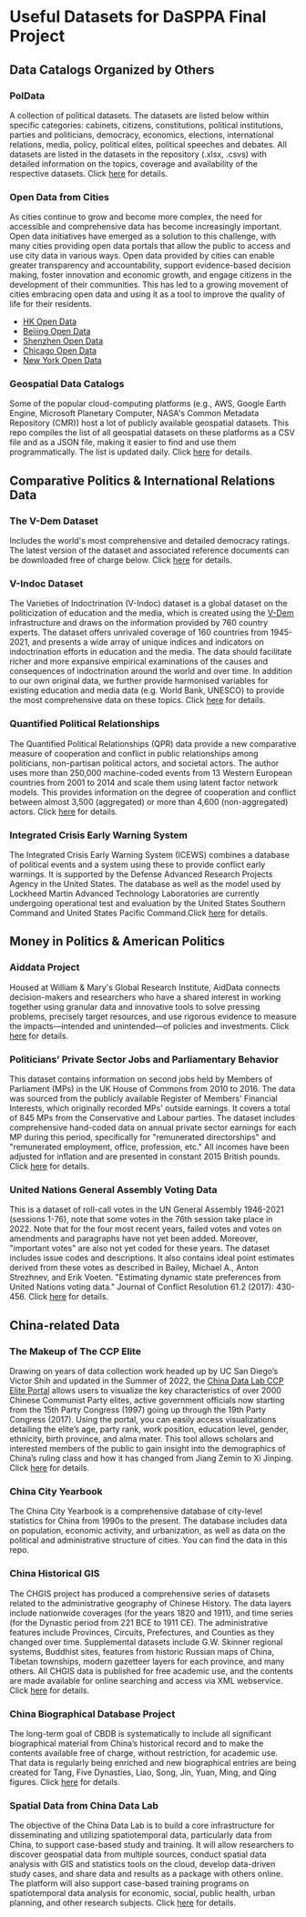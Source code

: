 # Useful Datasets for DaSPPA Final Project

## Data Catalogs Organized by Others
### PolData

A collection of political datasets. The datasets are listed below within specific categories: cabinets, citizens, constitutions, political institutions, parties and politicians, democracy, economics, elections, international relations, media, policy, political elites, political speeches and debates. All datasets are listed in the datasets in the repository (.xlsx, .csvs) with detailed information on the topics, coverage and availability of the respective datasets. Click [here](https://github.com/erikgahner/PolData) for details.

### Open Data from Cities

As cities continue to grow and become more complex, the need for accessible and comprehensive data has become increasingly important. Open data initiatives have emerged as a solution to this challenge, with many cities providing open data portals that allow the public to access and use city data in various ways. Open data provided by cities can enable greater transparency and accountability, support evidence-based decision making, foster innovation and economic growth, and engage citizens in the development of their communities. This has led to a growing movement of cities embracing open data and using it as a tool to improve the quality of life for their residents.

- [HK Open Data](https://data.gov.hk/en/)
- [Beijing Open Data](https://data.beijing.gov.cn/)
- [Shenzhen Open Data](https://opendata.sz.gov.cn/data/catalog/toDataCatalog)
- [Chicago Open Data](https://data.cityofchicago.org/)
- [New York Open Data](https://opendata.cityofnewyork.us/)

### Geospatial Data Catalogs

Some of the popular cloud-computing platforms (e.g., AWS, Google Earth Engine, Microsoft Planetary Computer, NASA's Common Metadata Repository (CMR)) host a lot of publicly available geospatial datasets. This repo compiles the list of all geospatial datasets on these platforms as a CSV file and as a JSON file, making it easier to find and use them programmatically. The list is updated daily. Click [here](https://github.com/giswqs/geospatial-data-catalogs) for details.

## Comparative Politics & International Relations Data

### The V-Dem Dataset

Includes the world's most comprehensive and detailed democracy ratings. The latest version of the dataset and associated reference documents can be downloaded free of charge below. Click [here](https://www.v-dem.net/data/the-v-dem-dataset/) for details.

### V-Indoc Dataset

The Varieties of Indoctrination (V-Indoc) dataset is a global dataset on the politicization of education and the media, which is created using the [V-Dem](#the-v-dem-dataset) infrastructure and draws on the information provided by 760 country experts. The dataset offers unrivaled coverage of 160 countries from 1945-2021, and presents a wide array of unique indices and indicators on indoctrination efforts in education and the media. The data should facilitate richer and more expansive empirical examinations of the causes and consequences of indoctrination around the world and over time. In addition to our own original data, we further provide harmonised variables for existing education and media data (e.g. World Bank, UNESCO) to provide the most comprehensive data on these topics. Click [here](https://www.gla.ac.uk/research/az/democracyresearch/dataandmethods/v-indocdataset/) for details.

### Quantified Political Relationships

The Quantified Political Relationships (QPR) data provide a new comparative measure of cooperation and conflict in public relationships among politicians, non-partisan political actors, and societal actors. The author uses more than 250,000 machine-coded events from 13 Western European countries from 2001 to 2014 and scale them using latent factor network models. This provides information on the degree of cooperation and conflict between almost 3,500 (aggregated) or more than 4,600 (non-aggregated) actors. Click [here](https://simonweschle.github.io/data.html) for details.

### Integrated Crisis Early Warning System

The Integrated Crisis Early Warning System (ICEWS) combines a database of political events and a system using these to provide conflict early warnings. It is supported by the Defense Advanced Research Projects Agency in the United States. The database as well as the model used by Lockheed Martin Advanced Technology Laboratories are currently undergoing operational test and evaluation by the United States Southern Command and United States Pacific Command.Click [here](https://dataverse.harvard.edu/dataverse/icews) for details.

## Money in Politics & American Politics

### Aiddata Project

Housed at William & Mary's Global Research Institute, AidData connects decision-makers and researchers who have a shared interest in working together using granular data and innovative tools to solve pressing problems, precisely target resources, and use rigorous evidence to measure the impacts—intended and unintended—of policies and investments. Click [here](https://www.aiddata.org/datasets) for details.

### Politicians’ Private Sector Jobs and Parliamentary Behavior

This dataset contains information on second jobs held by Members of Parliament (MPs) in the UK House of Commons from 2010 to 2016. The data was sourced from the publicly available Register of Members' Financial Interests, which originally recorded MPs' outside earnings. It covers a total of 845 MPs from the Conservative and Labour parties. The dataset includes comprehensive hand-coded data on annual private sector earnings for each MP during this period, specifically for "remunerated directorships" and "remunerated employment, office, profession, etc." All incomes have been adjusted for inflation and are presented in constant 2015 British pounds. Click [here](https://dataverse.harvard.edu/dataset.xhtml?persistentId=doi:10.7910/DVN/RKMKXU) for details.

### United Nations General Assembly Voting Data

This is a dataset of roll-call votes in the UN General Assembly 1946-2021 (sessions 1-76), note that some votes in the 76th session take place in 2022. Note that for the four most recent years, failed votes and votes on amendments and paragraphs have not yet been added. Moreover, "important votes" are also not yet coded for these years. The dataset includes issue codes and descriptions. It also contains ideal point estimates derived from these votes as described in Bailey, Michael A., Anton Strezhnev, and Erik Voeten. "Estimating dynamic state preferences from United Nations voting data." Journal of Conflict Resolution 61.2 (2017): 430-456. Click [here](https://github.com/evoeten/United-Nations-General-Assembly-Votes-and-Ideal-Points) for details.

## China-related Data

### The Makeup of The CCP Elite

Drawing on years of data collection work headed up by UC San Diego’s Victor Shih and updated in the Summer of 2022, the [China Data Lab CCP Elite Portal](https://chinadatalab.ucsd.edu/elites/) allows users to visualize the key characteristics of over 2000 Chinese Communist Party elites, active government officials now starting from the 15th Party Congress (1997) going up through the 19th Party Congress (2017).  Using the portal, you can easily access visualizations detailing the elite’s age, party rank, work position, education level, gender, ethnicity, birth province, and alma mater. This tool allows scholars and interested members of the public to gain insight into the demographics of China’s ruling class and how it has changed from Jiang Zemin to Xi Jinping. Click [here](https://chinadatalab.ucsd.edu/viz-blog/the-makeup-of-the-ccp-elite-update/) for details.

### China City Yearbook

The China City Yearbook is a comprehensive database of city-level statistics for China from 1990s to the present. The database includes data on population, economic activity, and urbanization, as well as data on the political and administrative structure of cities. You can find the data in this repo.

### China Historical GIS

The CHGIS project has produced a comprehensive series of datasets related to the administrative geography of Chinese History. The data layers include nationwide coverages (for the years 1820 and 1911), and time series (for the Dynastic period from 221 BCE to 1911 CE). The administrative features include Provinces, Circuits, Prefectures, and Counties as they changed over time. Supplemental datasets include G.W. Skinner regional systems, Buddhist sites, features from historic Russian maps of China, Tibetan townships, modern gazetteer layers for each province, and many others. All CHGIS data is published for free academic use, and the contents are made available for online searching and access via XML webservice. Click [here](https://dataverse.harvard.edu/dataverse/chgis_v6) for details.

### China Biographical Database Project

The long-term goal of CBDB is systematically to include all significant biographical material from China’s historical record and to make the contents available free of charge, without restriction, for academic use. That data is regularly being enriched and new biographical entries are being created for Tang, Five Dynasties, Liao, Song, Jin, Yuan, Ming, and Qing figures. Click [here](https://dataverse.harvard.edu/dataverse/cbdb) for details.

### Spatial Data from China Data Lab

The objective of the China Data Lab is to build a core infrastructure for disseminating and utilizing spatiotemporal data, particularly data from China, to support case-based study and training. It will allow researchers to discover geospatial data from multiple sources, conduct spatial data analysis with GIS and statistics tools on the cloud, develop data-driven study cases, and share data and results as a package with others online. The platform will also support case-based training programs on spatiotemporal data analysis for economic, social, public health, urban planning, and other research subjects. Click [here](https://dataverse.harvard.edu/dataverse/chinadatainstitute) for details.
